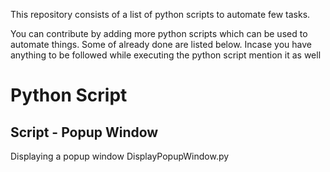 This repository consists of a list of python scripts to automate few tasks.

You can contribute by adding more python scripts which can be used to automate things. Some of already done are listed below.
Incase you have anything to be followed while executing the python script mention it as well


# Python Script


## Script  - Popup Window

Displaying a popup window
DisplayPopupWindow.py


<!-- Updated README links and corrected typos -->
<!-- Updated README links and corrected typos -->